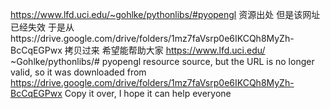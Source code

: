 https://www.lfd.uci.edu/~gohlke/pythonlibs/#pyopengl 资源出处 但是该网址已经失效 于是从https://drive.google.com/drive/folders/1mz7faVsrp0e6IKCQh8MyZh-BcCqEGPwx 拷贝过来 希望能帮助大家
https://www.lfd.uci.edu/ ~Gohlke/pythonlibs/# pyopengl resource source, but the URL is no longer valid, so it was downloaded from https://drive.google.com/drive/folders/1mz7faVsrp0e6IKCQh8MyZh-BcCqEGPwx Copy it over, I hope it can help everyone
